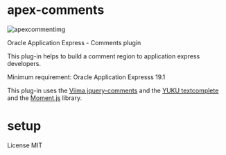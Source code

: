 # apex-comments

![apexcommentimg](https://user-images.githubusercontent.com/100072414/161127400-6822527c-df3c-46ee-b11d-206db1d3a298.jpg)

Oracle Application Express - Comments plugin

This plug-in helps to build a comment region to application express developers.

Minimum requirement: Oracle Application Expresss 19.1

This plug-in uses the <a href="https://viima.github.io/jquery-comments/" rel="nofollow">Viima jquery-comments</a> and the <a href="https://github.com/yuku/textcomplete" rel="nofollow">YUKU textcomplete</a> and the <a href="https://momentjs.com/" rel="nofollow">Moment.js</a> library.

# setup

License MIT
